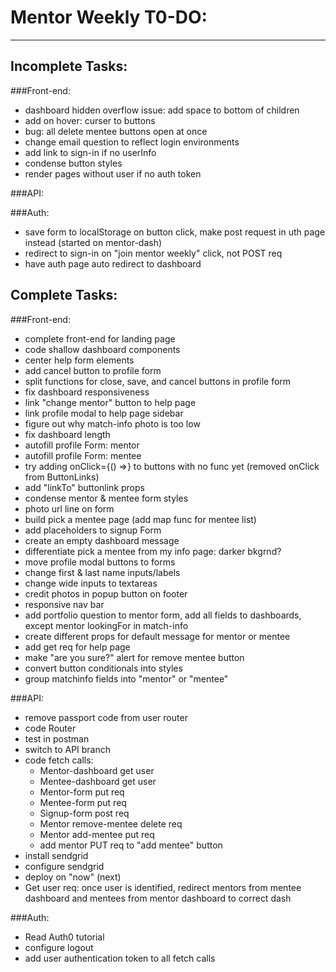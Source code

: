 # Mentor Weekly T0-DO:

---

## Incomplete Tasks:

###Front-end:

* dashboard hidden overflow issue: add space to bottom of children
* add on hover: curser to buttons
* bug: all delete mentee buttons open at once
* change email question to reflect login environments
* add link to sign-in if no userInfo
* condense button styles
* render pages without user if no auth token

###API:

###Auth:

* save form to localStorage on button click, make post request in uth page instead (started on mentor-dash)
* redirect to sign-in on "join mentor weekly" click, not POST req
* have auth page auto redirect to dashboard

## Complete Tasks:

###Front-end:

* complete front-end for landing page
* code shallow dashboard components
* center help form elements
* add cancel button to profile form
* split functions for close, save, and cancel buttons in profile form
* fix dashboard responsiveness
* link "change mentor" button to help page
* link profile modal to help page sidebar
* figure out why match-info photo is too low
* fix dashboard length
* autofill profile Form: mentor
* autofill profile Form: mentee
* try adding onClick={() =>} to buttons with no func yet
  (removed onClick from ButtonLinks)
* add "linkTo" buttonlink props
* condense mentor & mentee form styles
* photo url line on form
* build pick a mentee page (add map func for mentee list)
* add placeholders to signup Form
* create an empty dashboard message
* differentiate pick a mentee from my info page: darker bkgrnd?
* move profile modal buttons to forms
* change first & last name inputs/labels
* change wide inputs to textareas
* credit photos in popup button on footer
* responsive nav bar
* add portfolio question to mentor form, add all fields to dashboards, except mentor lookingFor in match-info
* create different props for default message for mentor or mentee
* add get req for help page
* make "are you sure?" alert for remove mentee button
* convert button conditionals into styles
* group matchinfo fields into "mentor" or "mentee"

###API:

* remove passport code from user router
* code Router
* test in postman
* switch to API branch
* code fetch calls:
  * Mentor-dashboard get user
  * Mentee-dashboard get user
  * Mentor-form put req
  * Mentee-form put req
  * Signup-form post req
  * Mentor remove-mentee delete req
  * Mentor add-mentee put req
  * add mentor PUT req to "add mentee" button
* install sendgrid
* configure sendgrid
* deploy on "now" (next)
* Get user req: once user is identified, redirect mentors from mentee dashboard and mentees from mentor dashboard to correct dash

###Auth:

* Read Auth0 tutorial
* configure logout
* add user authentication token to all fetch calls
